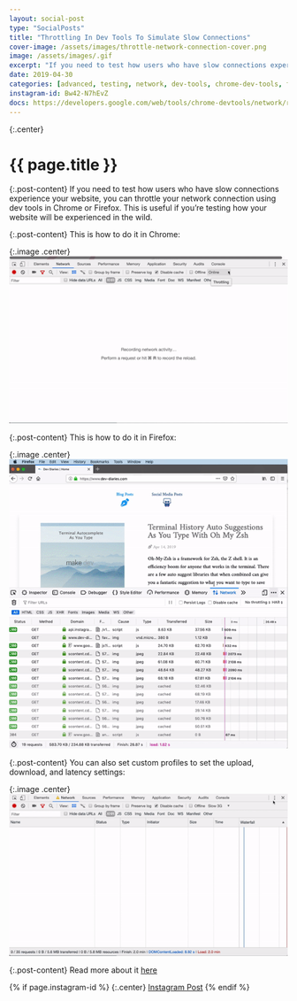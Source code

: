```yaml
---
layout: social-post
type: "SocialPosts"
title: "Throttling In Dev Tools To Simulate Slow Connections"
cover-image: /assets/images/throttle-network-connection-cover.png
image: /assets/images/.gif
excerpt: "If you need to test how users who have slow connections experience your website, you can throttle your network connection."
date: 2019-04-30
categories: [advanced, testing, network, dev-tools, chrome-dev-tools, firefox-dev-tools]
instagram-id: Bw42-N7hEvZ
docs: https://developers.google.com/web/tools/chrome-devtools/network/reference#throttling
---
```

{:.center}
# {{ page.title }}

{:.post-content}
If you need to test how users who have slow connections experience your website, you can throttle your network connection
using dev tools in Chrome or Firefox. This is useful if you’re testing how your website will be experienced in the wild.

{:.post-content}
This is how to do it in Chrome:

{:.image .center}
![chrome-throttling](/assets/images/chrome-throttling.gif)

{:.post-content}
This is how to do it in Firefox:

{:.image .center}
![chrome-throttling](/assets/images/firefox-throttling.gif)

{:.post-content}
You can also set custom profiles to set the upload, download, and latency settings:

{:.image .center}
![chrome-custom-throttling](/assets/images/custom-chrome-throttling-profile.gif)

{:.post-content}
Read more about it <a href="{{page.docs}}" target="_blank">here</a>

{% if page.instagram-id %}
{:.center}
<a class="insta-link" href="https://www.instagram.com/p/{{page.instagram-id}}" target="_blank">Instagram Post</a>
{% endif %}

